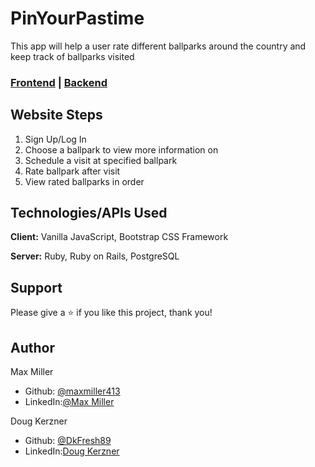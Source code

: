 # PinYourPastime

This app will help a user rate different ballparks around the country and keep track of ballparks visited

### [Frontend](https://github.com/maxmiller413/PinYourPastime-Frontend) | [Backend](https://github.com/maxmiller413/PinYourPastime-Backend)

## Website Steps

  1.    Sign Up/Log In 
  2.    Choose a ballpark to view more information on
  3.    Schedule a visit at specified ballpark
  4.    Rate ballpark after visit
  5.    View rated ballparks in order

## Technologies/APIs Used

**Client:** Vanilla JavaScript, Bootstrap CSS Framework

**Server:** Ruby, Ruby on Rails, PostgreSQL

## Support

Please give a ⭐️ if you like this project, thank you!

## Author

Max Miller
- Github:  [@maxmiller413](https://github.com/maxmiller413)
- LinkedIn:[@Max Miller](https://www.linkedin.com/in/max-miller-a4589830/)

Doug Kerzner
- Github:  [@DkFresh89](https://github.com/DkFresh89)
- LinkedIn:[Doug Kerzner](https://www.linkedin.com/in/doug-kerzner/)
